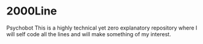 # 2000Line
Psychobot
This is a highly technical yet zero explanatory repository where I will self code all the lines and will make something of my interest.
